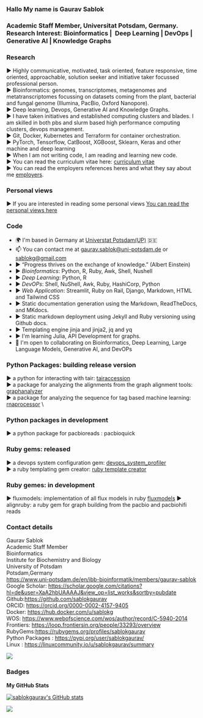 ### Hallo My name is Gaurav Sablok 
### Academic Staff Member, Universitat Potsdam, Germany. Research Interest: Bioinformatics |  Deep Learning | DevOps | Generative AI | Knowledge Graphs

### Research
▶️ Highly communicative, motivated, task oriented, feature responsive, time oriented, approachable, solution seeker and initiative taker focussed professional person. \
▶️ Bioinformatics: genomes, transcriptomes, metagenomes and metatranscriptomes focussing on datasets coming from the plant, bacterial and fungal genome (Illumina, PacBio, Oxford Nanopore). \
▶️ Deep learning, Devops, Generative AI and Knowledge Graphs. \
▶️ I have taken initiatives and established computing clusters and blades. I am skilled in both pbs and slurm based high performance computing clusters, devops management. \
:arrow_forward:  Git, Docker, Kubernetes and Terraform for container orchestration. \
:arrow_forward: PyTorch, Tensorflow, CatBoost, XGBoost, Sklearn, Keras and other machine and deep learning \
:arrow_forward: When I am not writing code, I am reading and learning new code. \
:arrow_forward: You can read the curriculum vitae here: [curriculum vitae](https://github.com/sablokgaurav/code_quicklook_curriculum_vitae/blob/main/curriculum_vitae/curriculum_vitae_sablokgaurav_2024.pdf) \
▶️ You can read the employers references heres and what they say about me [employers](https://github.com/sablokgaurav/code_quicklook_curriculum_vitae/blob/main/curriculum_vitae/front_letter_references.pdf).

### Personal views 
▶️ If you are interested in reading some personal views [You can read the personal views here](https://github.com/sablokgaurav/code_ethics/blob/main/ethics.md)

### Code 
* 🌍  I'm based in Germany at [Universtat Potsdam(UP)](https://www.uni-potsdam.de/de/) :de:
* 📫  You can contact me at [gaurav.sablok@uni-potsdam.de](mailto:gaurav.sablok@uni-potsdam.de) or [sablokg@gmail.com](mailto:sablokg@gmail.com)
* ▶️ “Progress thrives on the exchange of knowledge.” (Albert Einstein)
* ▶️ *Bioinformatics*: Python, R, Ruby, Awk, Shell, Nushell
* ▶️ *Deep Learning*: Python, R
* ▶️ *DevOPs*: Shell, NuShell, Awk, Ruby, HashiCorp, Python
* ▶️ *Web Application*: Streamlit, Ruby on Rail, Django, Markdown, HTML and Tailwind CSS 
* ▶️ Static documentation generation using the Markdown, ReadTheDocs, and MKdocs.
* ▶️ Static markdown deployment using Jekyll and Ruby versioning using Github docs.
* ▶️ Templating engine jinja and jinja2, jq and yq
* ▶️  I'm learning Julia, API Development for graphs.
* 🤝  I'm open to collaborating on Bioinformatics, Deep Learning, Large Language Models, Generative AI, and DevOPs

### Python Packages: building release version
▶️ a python for interacting with tair: [tairaccession](https://github.com/sablokgaurav/tairaccession) \
▶️ a package for analyzing the alignments from the graph alignment tools: [graphanalyzer](https://github.com/sablokgaurav/graphanalyzer) \
▶️ a package for analyzing the sequence for tag based machine learning: [rnaprocessor](https://github.com/sablokgaurav/rnaprocessor) \

### Python packages in development 
▶️ a python package for pacbioreads : pacbioquick

### Ruby gems: released
▶️ a devops system configuration gem: [devops_system_profiler](https://github.com/sablokgaurav/devops-system) \
▶️ a ruby templating gem creator: [ruby template creator](https://github.com/sablokgaurav/ruby_gem_creator) 

### Ruby gemes: in development
▶️ fluxmodels: implementation of all flux models in ruby [fluxmodels](https://github.com/sablokgaurav/flux-models-ruby)
▶️ alignruby: a ruby gem for graph building from the pacbio and pacbiohifi reads


### Contact details 
Gaurav Sablok \
Academic Staff Member \
Bioinformatics \
Institute for Biochemistry and Biology \
University of Potsdam \
Potsdam,Germany \
https://www.uni-potsdam.de/en/ibb-bioinformatik/members/gaurav-sablok \
Google Scholar: https://scholar.google.com/citations?hl=de&user=XaA2hbUAAAAJ&view_op=list_works&sortby=pubdate \
Github:https://github.com/sablokgaurav \
ORCID: https://orcid.org/0000-0002-4157-9405 \
Docker: https://hub.docker.com/u/sablokg \
WOS: https://www.webofscience.com/wos/author/record/C-5940-2014 \
Frontiers: https://loop.frontiersin.org/people/33293/overview \
RubyGems:https://rubygems.org/profiles/sablokgaurav \
Python Packages : https://pypi.org/user/sablokgaurav/ \
Linux : https://linuxcommunity.io/u/sablokgaurav/summary 

<a href="https://www.github.com/sablokgaurav" target="_blank" rel="noreferrer"><img
src="https://img.shields.io/github/followers/sablokgaurav?logo=github&style=for-the-badge&color=0891b2&labelColor=1c1917" /></a>

### Badges


<b>My GitHub Stats</b>

<a href="http://www.github.com/sablokgaurav"><img src="https://github-readme-stats.vercel.app/api?username=sablokgaurav&show_icons=true&hide=&count_private=true&title_color=0891b2&text_color=ffffff&icon_color=0891b2&bg_color=1c1917&hide_border=true&show_icons=true" alt="sablokgaurav's GitHub stats" /></a>

<a href="http://www.github.com/sablokgaurav"><img src="https://github-readme-streak-stats.herokuapp.com/?user=sablokgaurav&stroke=ffffff&background=1c1917&ring=0891b2&fire=0891b2&currStreakNum=ffffff&currStreakLabel=0891b2&sideNums=ffffff&sideLabels=ffffff&dates=ffffff&hide_border=true" /></a>

